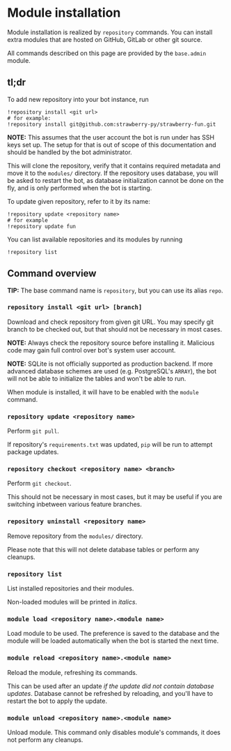 ﻿# Module installation

Module installation is realized by `repository` commands.
You can install extra modules that are hosted on GitHub, GitLab or other git source.

All commands described on this page are provided by the `base.admin` module.

## tl;dr

To add new repository into your bot instance, run

```
!repository install <git url>
# for example:
!repository install git@github.com:strawberry-py/strawberry-fun.git
```

**NOTE:** This assumes that the user account the bot is run under has SSH keys set up.
The setup for that is out of scope of this documentation and should be handled by the bot administrator.

This will clone the repository, verify that it contains required metadata and move it to the `modules/` directory.
If the repository uses database, you will be asked to restart the bot, as database initialization cannot be done on the fly, and is only performed when the bot is starting.

To update given repository, refer to it by its name:

```
!repository update <repository name>
# for example
!repository update fun
```

You can list available repositories and its modules by running

```
!repository list
```

## Command overview

**TIP:** The base command name is `repository`, but you can use its alias `repo`.

### `repository install <git url> [branch]`

Download and check repository from given git URL.
You may specify git branch to be checked out, but that should not be necessary in most cases.

**NOTE:** Always check the repository source before installing it.
Malicious code may gain full control over bot's system user account.

**NOTE:** SQLite is not officially supported as production backend.
If more advanced database schemes are used (e.g. PostgreSQL's `ARRAY`), the bot will not be able to initialize the tables and won't be able to run.

When module is installed, it will have to be enabled with the `module` command.

### `repository update <repository name>`

Perform `git pull`.

If repository's `requirements.txt` was updated, `pip` will be run to attempt package updates.

### `repository checkout <repository name> <branch>`

Perform `git checkout`.

This should not be necessary in most cases, but it may be useful if you are switching inbetween various feature branches.

### `repository uninstall <repository name>`

Remove repository from the `modules/` directory.

Please note that this will not delete database tables or perform any cleanups.

### `repository list`

List installed repositories and their modules.

Non-loaded modules will be printed in *italics*.

### `module load <repository name>.<module name>`

Load module to be used.
The preference is saved to the database and the module will be loaded automatically when the bot is started the next time.

### `module reload <repository name>.<module name>`

Reload the module, refreshing its commands.

This can be used after an update *if the update did not contain database updates*.
Database cannot be refreshed by reloading, and you'll have to restart the bot to apply the update.

### `module unload <repository name>.<module name>`

Unload module.
This command only disables module's commands, it does not perform any cleanups.
